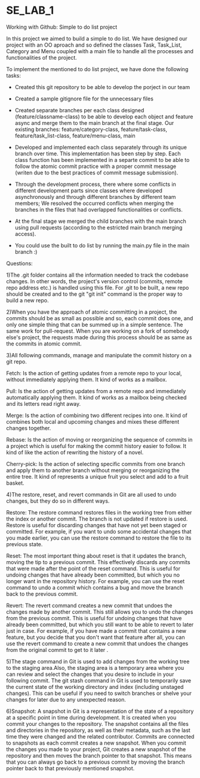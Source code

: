 # SE_LAB_1
Working with Github: Simple to do list project

In this project we aimed to build a simple to do list. We have designed our project with an OO aproach and so defined the classes Task, Task_List, Category and Menu coupled with a main file to handle all the processes and functionalities of the project. 

To implement the mentioned to do list project, we have done the following tasks:

- Created this git repository to be able to develop the porject in our team

- Created a sample gitignore file for the unnecessary files

- Created separate branches per each class designed (feature/classname-class) to be able to develop each object and feature async and merge them to the main branch at the final stage.
  Our existing branches: feature/category-class, feature/task-class, feature/task_list-class, feature/menu-class, main 

- Developed and implemented each class separately through its unique branch over time. This implementation has been step by step. Each class function has been implemented in a separte commit to be able to follow the atomic commit practice with a proper commit message (writen due to the best practices of commit message submission).

- Through the development process, there where some conflicts in different development parts since classes where developed asynchronously and through different branches by different team members; We resolved the occurred conflicts when merging the branches in the files that had overlapped functionalities or conflicts. 

- At the final stage we merged the child branches with the main branch using pull requests (according to the estricted main branch merging access).

- You could use the built to do list by running the main.py file in the main branch :)

Questions:

1)The .git folder contains all the information needed to track the codebase changes. In other words, the project's
version control (commits, remote repo address etc.) is handled using this file.
For .git to be built, a new repo should be created and to the git "git init" command is the proper way to build a new repo.

2)When you have the approach of atomic committing in a project, the commits should be as small as possible and so, each
commit does one, and only one simple thing that can be summed up in a simple sentence.
The same work for pull-request. When you are working on a fork of somebody else's project, the requests made during this
process should be as same as the commits in atomic commit.

3)All following commands, manage and manipulate the commit history on a git repo.

Fetch:
Is the action of getting updates from a remote repo to your local, without immediately applying them. It kind of works
as a mailbox.

Pull:
Is the action of getting updates from a remote repo and immediately automatically applying them. It kind of works as a
mailbox being checked and its letters read right away.

Merge:
Is the action of combining two different recipes into one. It kind of combines both local and upcoming changes and mixes
these different changes together.

Rebase:
Is the action of moving or reorganizing the sequence of commits in a project which is useful for making the commit history
easier to follow. It kind of like the action of rewriting the history of a novel.

Cherry-pick:
Is the action of selecting specific commits from one branch and apply them to another branch without merging or 
reorganizing the entire tree. It kind of represents a unique fruit you select and add to a fruit basket.

4)The restore, reset, and revert commands in Git are all used to undo changes, but they do so in different ways.

Restore:
The restore command restores files in the working tree from either the index or another commit. The branch is not updated if  restore is used. Restore is useful for discarding changes that have not yet been staged or committed.
For example, if you want to undo some accidental changes that you made earlier, you can use the restore command to restore the file to its previous state.

Reset:
The most important thing about  reset is that it updates the branch, moving the tip to a previous commit. This effectively discards any commits that were made after the point of the reset command.
This is useful for undoing changes that have already been committed, but which you no longer want in the repository history.
For example, you can use the reset command to undo a commit which contains a bug and move the branch back to the previous commit.

Revert:
The revert command creates a new commit that undoes the changes made by another commit. This still allows you to undo the changes from the previous commit.
This is useful for undoing changes that have already been committed, but which you still want to be able to revert to later just in case.
For example, if you have made a commit that contains a new feature, but you decide that you don't want that feature after all, you can use the revert command to create a new commit that undoes the changes from the original commit  to get to it later .

5)The stage command in Git is used to add changes from the working tree to the staging area.Also, the staging area is a temporary area where you can review and select the changes that you desire to include in your following commit.
The git stash command in Git is used to temporarily save the current state of the working directory and index (including unstaged changes). This can be useful if you need to switch branches or shelve your changes for later due to any unexpected reason.

6)Snapshot:
A snapshot in Git is a representation of the state of a repository at a specific point in time during development. 
It is created when you commit your changes to the repository. The snapshot contains all the files and directories in the repository, as well as their metadata, such as the last time they were changed and the related contributor.
Commits are connected to snapshots as each commit creates a new snapshot. When you commit the changes  you made to your project, Git creates a new snapshot of the repository and then moves the branch pointer to that snapshot. This means that you can always go back to a previous commit by moving the branch pointer back to that previously mentioned snapshot.



